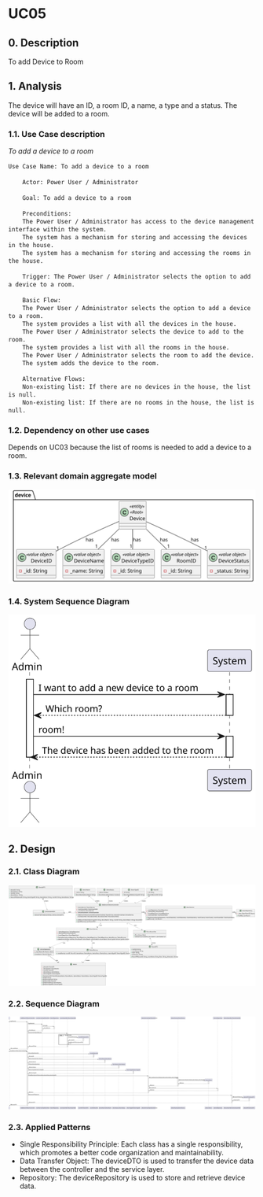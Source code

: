 # UC05 

## 0. Description

To add Device to Room

## 1. Analysis
The device will have an ID, a room ID, a name, a type and a status.
The device will be added to a room.

### 1.1. Use Case description
_To add a device to a room_

    Use Case Name: To add a device to a room
    
        Actor: Power User / Administrator
        
        Goal: To add a device to a room
        
        Preconditions:
        The Power User / Administrator has access to the device management interface within the system.
        The system has a mechanism for storing and accessing the devices in the house.
        The system has a mechanism for storing and accessing the rooms in the house.
        
        Trigger: The Power User / Administrator selects the option to add a device to a room.
        
        Basic Flow:
        The Power User / Administrator selects the option to add a device to a room.
        The system provides a list with all the devices in the house.
        The Power User / Administrator selects the device to add to the room.
        The system provides a list with all the rooms in the house.
        The Power User / Administrator selects the room to add the device.
        The system adds the device to the room.
        
        Alternative Flows:
        Non-existing list: If there are no devices in the house, the list is null.
        Non-existing list: If there are no rooms in the house, the list is null.

### 1.2. Dependency on other use cases
Depends on UC03 because the list of rooms is needed to add a device to a room.

### 1.3. Relevant domain aggregate model
![Device](../../ooa/4.agreggateModels/Device_v1.svg)

### 1.4. System Sequence Diagram
![System Sequence Diagram](artifacts/uc05_SSD_v1.svg)

## 2. Design

### 2.1. Class Diagram
![ClassDiagram](./artifacts/uc05_CD_v2.svg)

### 2.2. Sequence Diagram
![SequenceDiagram](./artifacts/uc05_SD_v2.svg)

### 2.3. Applied Patterns
- Single Responsibility Principle: Each class has a single responsibility, which promotes a better code organization and maintainability.
- Data Transfer Object: The deviceDTO is used to transfer the device data between the controller and the service layer.
- Repository: The deviceRepository is used to store and retrieve device data.
